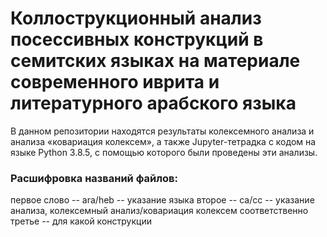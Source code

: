# Коллострукционный анализ посессивных конструкций в семитских языках на материале современного иврита и литературного арабского языка
В данном репозитории находятся результаты колексемного анализа и анализа «ковариация колексем», а также Jupyter-тетрадка с кодом на языке Python 3.8.5, с помощью которого были проведены эти анализы.

### Расшифровка названий файлов:
первое слово -- ara/heb -- указание языка
второе -- ca/cc -- указание анализа, колексемный анализ/ковариация колексем соответственно
третье -- для какой конструкции
